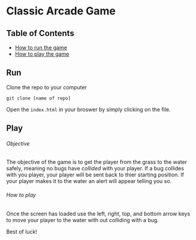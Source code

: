 # Classic Arcade Game

## Table of Contents

* [How to run the game](#run)
* [How to play the game](#play)

## Run

Clone the repo to your computer
```
git clone [name of repo]
```

Open the `index.html` in your broswer by simply clicking on the file.

## Play 

###### Objective 
The objective of the game is to get the player from the grass to the water safely, meaning no bugs have *collided* with your player. If a bug collides with you player, your player will be sent back to thier 
starting position. If your player makes it to the water an alert will appear telling you so.

###### How to play 

Once the screen has loaded use the left, right, top, and bottom arrow keys to move your player to the water with out colliding with a bug.

Best of luck! 


